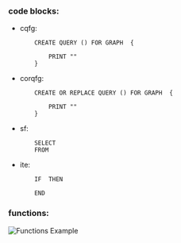 ### code blocks:
- cqfg:
	```gsql
		CREATE QUERY () FOR GRAPH  {
			
			PRINT ""
		}
	```

- corqfg:
	```gsql
		CREATE OR REPLACE QUERY () FOR GRAPH  {
			
			PRINT ""
		}
	```

- sf:
	```gsql
		SELECT 
		FROM 
	```

- ite:
	```gsql
		IF  THEN
		
		END
	```
### functions:
![Functions Example](https://user-images.githubusercontent.com/59431928/166932016-5aafd6d8-f0a5-4439-b4f0-5425ec301fa1.png)
